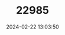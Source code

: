 ---
title: "22985"
category: "Montivipera albizona"
draft: false
date: 2024-02-22 13:03:50
languages:
  English: ["Mountain Viper"]
  Turkish: ["Beyaz benekli engerek"]
---